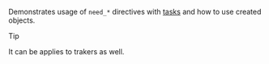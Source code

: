 Demonstrates usage of `need_*` directives with [tasks](../../Task(lua).md) and how to use created objects.

> [!TIP] 
> It can be applies to trakers as well.
